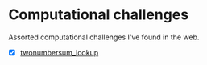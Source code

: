 # Computational challenges
Assorted computational challenges I've found in the web.

- [x] <a href="https://github.com/videlanicolas/numericalchallenges/blob/master/twonumbersum_lookup/">twonumbersum_lookup</a>